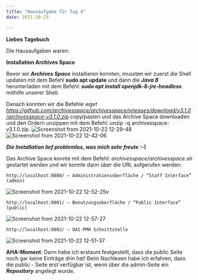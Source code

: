 ```yaml
---
title: "Hausaufgabe für Tag 4"
date: 2021-10-23

---
```



**Liebes Tagebuch**

Die Hausaufgaben waren:    

**Installation Archives Space**

Bevor wir **_Archives Space_** installieren konnten, mussten wir zuerst die Shell updaten mit dem Befehl **sudo apt update** und dann die **_Java 8_** herunterladen mit dem Befehl: **_sudo apt install openjdk-8-jre-headless_** mithilfe unserer Shell. 

Danach konnten wir die Befehle _wget https://github.com/archivesspace/archivesspace/releases/download/v3.1.0/archivesspace-v3.1.0.zip_
 copy/pasten und das Archive Space downloaden und den Ordern unzippen mit dem Befehl: unzip -q archivesspace-v3.1.0.zip.
  ![Screenshot from 2021-10-22 12-29-48](https://user-images.githubusercontent.com/90834735/138442383-2013b95e-a524-44b2-b53b-b74ac0714f0b.png)
  ![Screenshot from 2021-10-22 12-42-06](https://user-images.githubusercontent.com/90834735/138442405-295e17ca-7b8c-43f2-b3df-523bfc3763e6.png)

**_Die Installation lief problemlos, was mich sehr freute_ :-)**

Das Archive Space konnte mit dem Befehl: _archivesspace/archivesspace.sh_ gestartet werden und wir konnte dann über die URL aufgerufen werden:

    http://localhost:8080/ – Administrationsoberfläche / “Staff Interface”      (admin)
    
![Screenshot from 2021-10-22 12-52-25](https://user-images.githubusercontent.com/90834735/138442423-65aac93d-d268-437a-9d8c-d54213a544e8.png)v
    
   
    http://localhost:8081/ – Benutzungsoberfläche / “Public Interface”        (public)

![Screenshot from 2021-10-22 12-57-27](https://user-images.githubusercontent.com/90834735/138442818-9d804219-5c95-4491-999f-d862000370f5.png)

    
    http://localhost:8082/ – OAI-PMH Schnittstelle

![Screenshot from 2021-10-22 12-51-37](https://user-images.githubusercontent.com/90834735/138442418-c98cb2cb-7de3-492b-bf23-100a53f342ef.png)


**AHA-Moment**: Dann habe ich erstaunt festgestellt, dass die public Seite noch gar keine Einträge drin hat! Beim Nachlesen habe ich erfahren, dass die public - Seite erst verfügbar ist, wenn über die admin-Seite ein **_Repository_** angelegt wurde.


